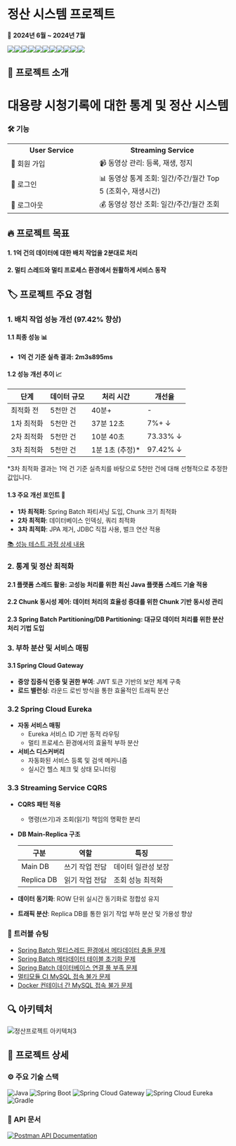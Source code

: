 # 정산 시스템 프로젝트

📅 **2024년 6월 ~ 2024년 7월**

<img src="https://img.shields.io/badge/Spring Boot-6DB33F?style=for-the-badge&logo=Spring Boot&logoColor=white"><img src="https://img.shields.io/badge/Spring%20Batch-6DB33F?style=for-the-badge&logo=spring&logoColor=white"><img src="https://img.shields.io/badge/Spring Cloud-6DB33F?style=for-the-badge&logo= &logoColor=white"><img src="https://img.shields.io/badge/Spring Security-6DB33F?style=for-the-badge&logo=Spring Security&logoColor=white"><img src="https://img.shields.io/badge/JPA-59666C?style=for-the-badge&logo=Hibernate&logoColor=white"><img src="https://img.shields.io/badge/QueryDSL-0769AD?style=for-the-badge&logo=Java&logoColor=white"><img src="https://img.shields.io/badge/MySQL-4479A1?style=for-the-badge&logo=MySQL&logoColor=white"><img src="https://img.shields.io/badge/Docker-2496ED?style=for-the-badge&logo=Docker&logoColor=white"><img src="https://img.shields.io/badge/Prometheus-E6522C?style=for-the-badge&logo=Prometheus&logoColor=white"><img src="https://img.shields.io/badge/Grafana-F46800?style=for-the-badge&logo=Grafana&logoColor=white"><img src="https://img.shields.io/badge/GitHub Actions-2088FF?style=for-the-badge&logo=GitHub Actions&logoColor=white">

## 📌 프로젝트 소개

<div align="center">

# 대용량 시청기록에 대한 통계 및 정산 시스템

</div>

### 🛠️ 기능

<table style="width: 100%;">
  <tr>
    <th style="width: 40%;">User Service</th>
    <th style="width: 60%;">Streaming Service</th>
  </tr>
  <tr>
    <td>👤 회원 가입</td>
    <td>📹 동영상 관리: 등록, 재생, 정지</td>
  </tr>
  <tr>
    <td>🔐 로그인</td>
    <td>📊 동영상 통계 조회: 일간/주간/월간 Top 5 (조회수, 재생시간)</td>
  </tr>
  <tr>
    <td>🚪 로그아웃</td>
    <td>💰 동영상 정산 조회: 일간/주간/월간 조회</td>
  </tr>
</table>

## 🔥 프로젝트 목표
#### 1. 1억 건의 데이터에 대한 배치 작업을 2분대로 처리
#### 2. 멀티 스레드와 멀티 프로세스 환경에서 원활하게 서비스 동작

## 🏷️ 프로젝트 주요 경험

### 1. 배치 작업 성능 개선 (97.42% 향상)

#### 1.1 최종 성능 📊
- #### 1억 건 기준 실측 결과: 2m3s895ms

#### 1.2  성능 개선 추이 📈

| 단계 | 데이터 규모 | 처리 시간 | 개선율 |
|------|------------|-----------|--------|
| 최적화 전 | 5천만 건 | 40분+ | - |
| 1차 최적화 | 5천만 건 | 37분 12초 | 7%+ ↓ |
| 2차 최적화 | 5천만 건 | 10분 40초 | 73.33% ↓ |
| 3차 최적화 | 5천만 건 | 1분 1초 (추정)* | 97.42% ↓ |

*3차 최적화 결과는 1억 건 기준 실측치를 바탕으로 5천만 건에 대해 선형적으로 추정한 값입니다.

#### 1.3  주요 개선 포인트 🚀
- **1차 최적화**: Spring Batch 파티셔닝 도입, Chunk 크기 최적화
- **2차 최적화**: 데이터베이스 인덱싱, 쿼리 최적화
- **3차 최적화**: JPA 제거, JDBC 직접 사용, 벌크 연산 적용

[📚 성능 테스트 과정 상세 내용](https://delightful-rotate-bfd.notion.site/Spring-Batch-63fe19c8c43443669b11a500f1944703)



### 2. 통계 및 정산 최적화


#### 2.1 플랫폼 스레드 활용: 고성능 처리를 위한 최신 Java 플랫폼 스레드 기술 적용
#### 2.2 Chunk 동시성 제어: 데이터 처리의 효율성 증대를 위한 Chunk 기반 동시성 관리
#### 2.3 Spring Batch Partitioning/DB Partitioning: 대규모 데이터 처리를 위한 분산 처리 기법 도입

### 3. 부하 분산 및 서비스 매핑

#### 3.1 Spring Cloud Gateway

- **중앙 집중식 인증 및 권한 부여**: JWT 토큰 기반의 보안 체계 구축
- **로드 밸런싱**: 라운드 로빈 방식을 통한 효율적인 트래픽 분산

### 3.2 Spring Cloud Eureka

- **자동 서비스 매핑**
  - Eureka 서비스 ID 기반 동적 라우팅
  - 멀티 프로세스 환경에서의 효율적 부하 분산
- **서비스 디스커버리**
  - 자동화된 서비스 등록 및 검색 메커니즘
  - 실시간 헬스 체크 및 상태 모니터링

### 3.3 Streaming Service CQRS
- **CQRS 패턴 적용**
  - 명령(쓰기)과 조회(읽기) 책임의 명확한 분리
- **DB Main-Replica 구조**

  | 구분 | 역할 | 특징 |
  |------|------|------|
  | Main DB | 쓰기 작업 전담 | 데이터 일관성 보장 |
  | Replica DB | 읽기 작업 전담 | 조회 성능 최적화 |

- **데이터 동기화**: ROW 단위 실시간 동기화로 정합성 유지
- **트래픽 분산**: Replica DB를 통한 읽기 작업 부하 분산 및 가용성 향상


### 🚨 트러블 슈팅
- [Spring Batch 멀티스레드 환경에서 메타데이터 충돌 문제](https://delightful-rotate-bfd.notion.site/Spring-Batch-8f58955119d6488089a039dc17f4e52a)
- [Spring Batch 메타데이터 테이블 초기화 문제](https://delightful-rotate-bfd.notion.site/Spring-Batch-42eb0fca09814619891d276b617ee056)
- [Spring Batch 데이터베이스 연결 풀 부족 문제](https://delightful-rotate-bfd.notion.site/Spring-Batch-f3771808430e401e8ef8ff29d238ae5b)
- [멀티모듈 CI MySQL 접속 불가 문제](https://delightful-rotate-bfd.notion.site/CI-a0f15147ac54407493c2f6fb8cfa4615)
- [Docker 컨테이너 간 MySQL 접속 불가 문제](https://delightful-rotate-bfd.notion.site/Docker-MySQL-d7d65a68b0b84f7199763f227db6849b)
## 🔍 아키텍처
![정산프로젝트 아키텍처3](https://github.com/user-attachments/assets/e8a2cd35-44b2-4e3d-aacc-69beb6342018)

## 📃 프로젝트 상세

### ⚙️️ 주요 기술 스택

![Java](https://img.shields.io/badge/Java-21-007396?style=flat-square&logo=java&logoColor=white)
![Spring Boot](https://img.shields.io/badge/Spring%20Boot-3.3.1-6DB33F?style=flat-square&logo=spring-boot&logoColor=white)
![Spring Cloud Gateway](https://img.shields.io/badge/Spring%20Cloud%20Gateway-4.1.4-6DB33F?style=flat-square&logo=spring&logoColor=white)
![Spring Cloud Eureka](https://img.shields.io/badge/Spring%20Cloud%20Eureka-4.1.2-6DB33F?style=flat-square&logo=spring&logoColor=white)
![Gradle](https://img.shields.io/badge/Gradle-8.8-02303A?style=flat-square&logo=gradle&logoColor=white)

### 📘 API 문서

[![Postman API Documentation](https://img.shields.io/badge/Postman-API%20Documentation-orange?style=for-the-badge&logo=postman)](https://documenter.getpostman.com/view/27591971/2sA3XWdKBy)

### 